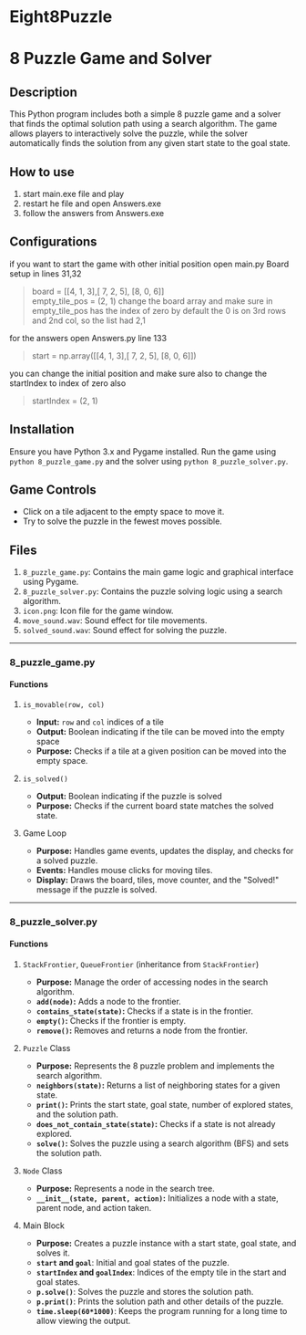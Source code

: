 # Eight8Puzzle
# 8 Puzzle Game and Solver

## Description
This Python program includes both a simple 8 puzzle game and a solver that finds the optimal solution path using a search algorithm. The game allows players to interactively solve the puzzle, while the solver automatically finds the solution from any given start state to the goal state.

## How to use
1. start main.exe file and play
2. restart he file and open Answers.exe
3. follow the answers from Answers.exe

## Configurations 
if you want to start the game with other initial position
open main.py Board setup
in lines 31,32
>board = [[4, 1, 3],[ 7, 2, 5], [8, 0, 6]]\
>empty_tile_pos = (2, 1)
change the board array and make sure in empty_tile_pos has the index of zero by default the 0 is on 3rd rows and 2nd col, so the list had 2,1

for the answers
open Answers.py
line 133
>start = np.array([[4, 1, 3],[ 7, 2, 5], [8, 0, 6]])

you can change the initial position and make sure also to change the startIndex to index of zero also
>startIndex = (2, 1)




## Installation
Ensure you have Python 3.x and Pygame installed. Run the game using `python 8_puzzle_game.py` and the solver using `python 8_puzzle_solver.py`.

## Game Controls
- Click on a tile adjacent to the empty space to move it.
- Try to solve the puzzle in the fewest moves possible.

## Files
1. `8_puzzle_game.py`: Contains the main game logic and graphical interface using Pygame.
2. `8_puzzle_solver.py`: Contains the puzzle solving logic using a search algorithm.
3. `icon.png`: Icon file for the game window.
4. `move_sound.wav`: Sound effect for tile movements.
5. `solved_sound.wav`: Sound effect for solving the puzzle.

---

### 8_puzzle_game.py

#### Functions
1. `is_movable(row, col)`
   - **Input:** `row` and `col` indices of a tile
   - **Output:** Boolean indicating if the tile can be moved into the empty space
   - **Purpose:** Checks if a tile at a given position can be moved into the empty space.

2. `is_solved()`
   - **Output:** Boolean indicating if the puzzle is solved
   - **Purpose:** Checks if the current board state matches the solved state.

3. Game Loop
   - **Purpose:** Handles game events, updates the display, and checks for a solved puzzle.
   - **Events:** Handles mouse clicks for moving tiles.
   - **Display:** Draws the board, tiles, move counter, and the "Solved!" message if the puzzle is solved.

---

### 8_puzzle_solver.py

#### Functions
1. `StackFrontier`, `QueueFrontier` (inheritance from `StackFrontier`)
   - **Purpose:** Manage the order of accessing nodes in the search algorithm.
   - **`add(node)`:** Adds a node to the frontier.
   - **`contains_state(state)`:** Checks if a state is in the frontier.
   - **`empty()`:** Checks if the frontier is empty.
   - **`remove()`:** Removes and returns a node from the frontier.

2. `Puzzle` Class
   - **Purpose:** Represents the 8 puzzle problem and implements the search algorithm.
   - **`neighbors(state)`:** Returns a list of neighboring states for a given state.
   - **`print()`:** Prints the start state, goal state, number of explored states, and the solution path.
   - **`does_not_contain_state(state)`:** Checks if a state is not already explored.
   - **`solve()`:** Solves the puzzle using a search algorithm (BFS) and sets the solution path.

3. `Node` Class
   - **Purpose:** Represents a node in the search tree.
   - **`__init__(state, parent, action)`:** Initializes a node with a state, parent node, and action taken.

4. Main Block
   - **Purpose:** Creates a puzzle instance with a start state, goal state, and solves it.
   - **`start` and `goal`**: Initial and goal states of the puzzle.
   - **`startIndex` and `goalIndex`**: Indices of the empty tile in the start and goal states.
   - **`p.solve()`**: Solves the puzzle and stores the solution path.
   - **`p.print()`**: Prints the solution path and other details of the puzzle.
   - **`time.sleep(60*1000)`**: Keeps the program running for a long time to allow viewing the output.

